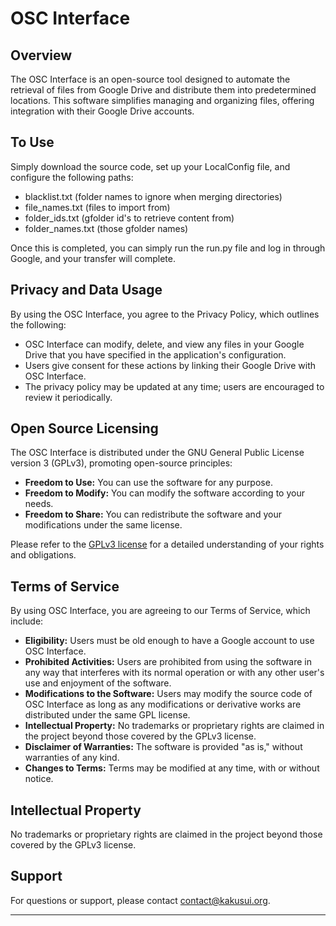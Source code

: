 # OSC Interface

## Overview
The OSC Interface is an open-source tool designed to automate the retrieval of files from Google Drive and distribute them into predetermined locations. This software simplifies managing and organizing files, offering integration with their Google Drive accounts.

## To Use
Simply download the source code, set up your LocalConfig file, and configure the following paths:
- blacklist.txt (folder names to ignore when merging directories)
- file_names.txt (files to import from)
- folder_ids.txt (gfolder id's to retrieve content from)
- folder_names.txt (those gfolder names)

Once this is completed, you can simply run the run.py file and log in through Google, and your transfer will complete.

## Privacy and Data Usage
By using the OSC Interface, you agree to the Privacy Policy, which outlines the following:
- OSC Interface can modify, delete, and view any files in your Google Drive that you have specified in the application's configuration.
- Users give consent for these actions by linking their Google Drive with OSC Interface.
- The privacy policy may be updated at any time; users are encouraged to review it periodically.

## Open Source Licensing
The OSC Interface is distributed under the GNU General Public License version 3 (GPLv3), promoting open-source principles:
- **Freedom to Use:** You can use the software for any purpose.
- **Freedom to Modify:** You can modify the software according to your needs.
- **Freedom to Share:** You can redistribute the software and your modifications under the same license.

Please refer to the [GPLv3 license](https://www.gnu.org/licenses/gpl-3.0.html) for a detailed understanding of your rights and obligations.

## Terms of Service
By using OSC Interface, you are agreeing to our Terms of Service, which include:
- **Eligibility:** Users must be old enough to have a Google account to use OSC Interface.
- **Prohibited Activities:** Users are prohibited from using the software in any way that interferes with its normal operation or with any other user's use and enjoyment of the software.
- **Modifications to the Software:** Users may modify the source code of OSC Interface as long as any modifications or derivative works are distributed under the same GPL license.
- **Intellectual Property:** No trademarks or proprietary rights are claimed in the project beyond those covered by the GPLv3 license.
- **Disclaimer of Warranties:** The software is provided "as is," without warranties of any kind.
- **Changes to Terms:** Terms may be modified at any time, with or without notice.

## Intellectual Property
No trademarks or proprietary rights are claimed in the project beyond those covered by the GPLv3 license.

## Support
For questions or support, please contact [contact@kakusui.org](mailto:contact@kakusui.org).

---
